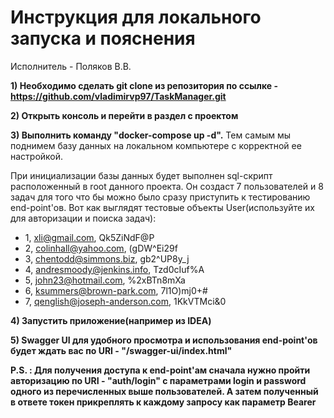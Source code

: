 # **Инструкция для локального запуска и пояснения**

Исполнитель - Поляков В.В.

**1) Необходимо сделать git clone из репозитория по ссылке - https://github.com/vladimirvp97/TaskManager.git** 

**2) Открыть консоль и перейти в раздел с проектом**

**3) Выполнить команду "docker-compose up -d".** Тем самым мы поднимем 
базу данных на локальном компьютере с корректной ее настройкой. 

При инициализации
базы данных будет выполнен sql-скрипт расположенный в root данного проекта. Он 
создаст 7 пользователей и 8 задач для того что бы можно было сразу приступить к
тестированию end-point'ов. Вот как выглядят тестовые объекты User(используйте их для авторизации и поиска задач):
* 1, xli@gmail.com, Qk5ZiNdF@P
* 2, colinhall@yahoo.com, (gDW^Ei29f
* 3, chentodd@simmons.biz, gb2^UP8y_j
* 4, andresmoody@jenkins.info, Tzd0cIuf%A
* 5, john23@hotmail.com, %2xBTn8mXa
* 6, ksummers@brown-park.com, 7l1O)mj0+#
* 7, qenglish@joseph-anderson.com, 1KkVTMci&0

**4) Запустить приложение(например из IDEA)**

**5) Swagger UI для удобного просмотра и использования end-point'ов будет ждать
вас по URI - "/swagger-ui/index.html"**

**P.S. : Для получения доступа к end-point'ам сначала нужно пройти авторизацию
по URI - "auth/login" с параметрами login и password одного из перечисленных выше пользователей. А затем 
полученный в ответе токен прикреплять к каждому запросу как параметр Bearer**
